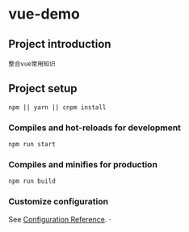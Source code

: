 # vue-demo


## Project introduction
```
整合vue常用知识
```

## Project setup
```
npm || yarn || cnpm install
```

### Compiles and hot-reloads for development
```
npm run start
```

### Compiles and minifies for production
```
npm run build
```

### Customize configuration
See [Configuration Reference](https://cli.vuejs.org/config/).
·